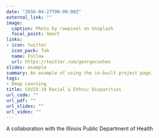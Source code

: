 ```yaml
---
date: "2016-04-27T00:00:00Z"
external_link: ""
image:
  caption: Photo by rawpixel on Unsplash
  focal_point: Smart
links:
- icon: twitter
  icon_pack: fab
  name: Follow
  url: https://twitter.com/georgecushen
slides: example
summary: An example of using the in-built project page.
tags:
- Deep Learning
title: COVID-19 Racial & Ethnic Disparities
url_code: ""
url_pdf: ""
url_slides: ""
url_video: ""
---
```


A collaboration with the Illinois Public Department of Health
